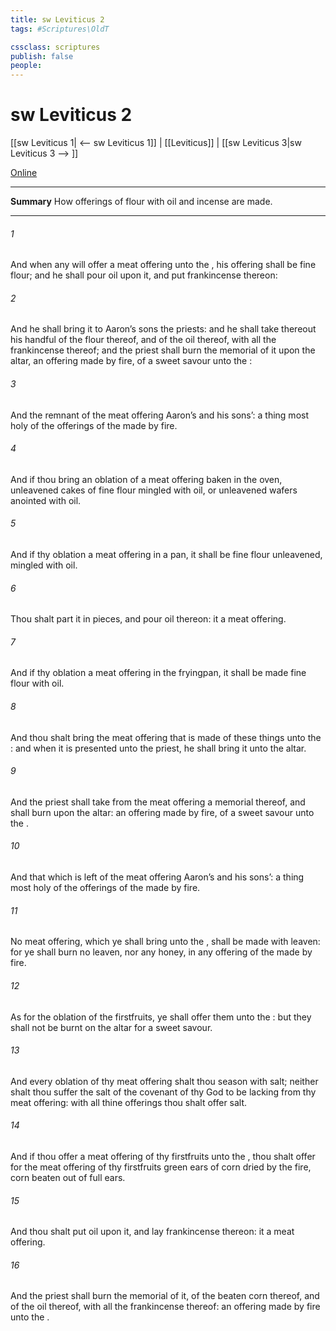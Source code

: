 ```yaml
---
title: sw Leviticus 2
tags: #Scriptures\OldT

cssclass: scriptures
publish: false
people:
---
```


# sw Leviticus 2
[[sw Leviticus 1| <-- sw Leviticus 1]] | [[Leviticus]] | [[sw Leviticus 3|sw Leviticus 3 --> ]]

[Online](https://churchofjesuschrist.org/study/scriptures/ot/lev/2?lang=eng)

---
__Summary__
How offerings of flour with oil and incense are made.

---
###### 1 
And when any will offer a meat offering unto the , his offering shall be  fine flour; and he shall pour oil upon it, and put frankincense thereon:

###### 2 
And he shall bring it to Aaron’s sons the priests: and he shall take thereout his handful of the flour thereof, and of the oil thereof, with all the frankincense thereof; and the priest shall burn the memorial of it upon the altar,  an offering made by fire, of a sweet savour unto the :

###### 3 
And the remnant of the meat offering  Aaron’s and his sons’:  a thing most holy of the offerings of the  made by fire.

###### 4 
And if thou bring an oblation of a meat offering baken in the oven,  unleavened cakes of fine flour mingled with oil, or unleavened wafers anointed with oil.

###### 5 
And if thy oblation  a meat offering  in a pan, it shall be  fine flour unleavened, mingled with oil.

###### 6 
Thou shalt part it in pieces, and pour oil thereon: it  a meat offering.

###### 7 
And if thy oblation  a meat offering  in the fryingpan, it shall be made  fine flour with oil.

###### 8 
And thou shalt bring the meat offering that is made of these things unto the : and when it is presented unto the priest, he shall bring it unto the altar.

###### 9 
And the priest shall take from the meat offering a memorial thereof, and shall burn  upon the altar:  an offering made by fire, of a sweet savour unto the .

###### 10 
And that which is left of the meat offering  Aaron’s and his sons’:  a thing most holy of the offerings of the  made by fire.

###### 11 
No meat offering, which ye shall bring unto the , shall be made with leaven: for ye shall burn no leaven, nor any honey, in any offering of the  made by fire.

###### 12 
As for the oblation of the firstfruits, ye shall offer them unto the : but they shall not be burnt on the altar for a sweet savour.

###### 13 
And every oblation of thy meat offering shalt thou season with salt; neither shalt thou suffer the salt of the covenant of thy God to be lacking from thy meat offering: with all thine offerings thou shalt offer salt.

###### 14 
And if thou offer a meat offering of thy firstfruits unto the , thou shalt offer for the meat offering of thy firstfruits green ears of corn dried by the fire,  corn beaten out of full ears.

###### 15 
And thou shalt put oil upon it, and lay frankincense thereon: it  a meat offering.

###### 16 
And the priest shall burn the memorial of it,  of the beaten corn thereof, and  of the oil thereof, with all the frankincense thereof:  an offering made by fire unto the .

